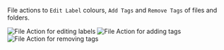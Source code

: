File actions to `Edit Label` colours, `Add Tags` and `Remove Tags` of files and folders.

![File Action for editing labels](images/about/edit_labels.png)
![File Action for adding tags](images/about/add_tags.png)
![File Action for removing tags](images/about/remove_tags.png)
